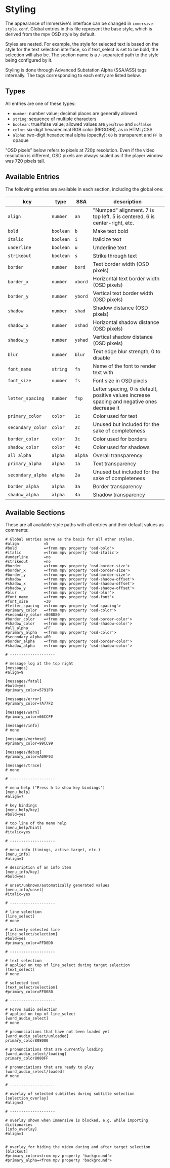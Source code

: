 # Styling

The appearance of Immersive's interface can be changed in `immersive-style.conf`.
Global entries in this file represent the base style, which is derived from the
mpv OSD style by default.

Styles are nested. For example, the style for selected text is based on the
style for the text selection interface, so if text_select is set to be bold,
the selection will also be. The section name is a `/`-separated path to the
style being configured by it.

Styling is done through Advanced Substation Alpha (SSA/ASS) tags internally.
The tags corresponding to each entry are listed below.


## Types

All entries are one of these types:

- `number`: number value; decimal places are generally allowed
- `string`: sequence of multiple characters
- `boolean`: true/false value; allowed values are `yes`/`true` and `no`/`false`
- `color`: six-digit hexadecimal RGB color (RRGGBB), as in HTML/CSS
- `alpha`: two-digit hexadecimal alpha (opacity); `00` is transparent and `FF` is opaque

"OSD pixels" below refers to pixels at 720p resolution. Even if the video
resolution is different, OSD pixels are always scaled as if the player window
was 720 pixels tall.


## Available Entries

The following entries are available in each section, including the global one:

| key               | type      | SSA     | description
| ----------------- | --------- | ------- | ------------------------------------------------------------------------------------------------------------
| `align`           | `number`  | `an`    | "Numpad" alignment. 7 is top left, 5 is centered, 6 is center-right, etc.
| `bold`            | `boolean` | `b`     | Make text bold
| `italic`          | `boolean` | `i`     | Italicize text
| `underline`       | `boolean` | `u`     | Underline text
| `strikeout`       | `boolean` | `s`     | Strike through text
| `border`          | `number`  | `bord`  | Text border width (OSD pixels)
| `border_x`        | `number`  | `xbord` | Horizontal text border width (OSD pixels)
| `border_y`        | `number`  | `ybord` | Vertical text border width (OSD pixels)
| `shadow`          | `number`  | `shad`  | Shadow distance (OSD pixels)
| `shadow_x`        | `number`  | `xshad` | Horizontal shadow distance (OSD pixels)
| `shadow_y`        | `number`  | `yshad` | Vertical shadow distance (OSD pixels)
| `blur`            | `number`  | `blur`  | Text edge blur strength, 0 to disable
| `font_name`       | `string`  | `fn`    | Name of the font to render text with
| `font_size`       | `number`  | `fs`    | Font size in OSD pixels
| `letter_spacing`  | `number`  | `fsp`   | Letter spacing, 0 is default, positive values increase spacing and negative ones decrease it
| `primary_color`   | `color`   | `1c`    | Color used for text
| `secondary_color` | `color`   | `2c`    | Unused but included for the sake of completeness
| `border_color`    | `color`   | `3c`    | Color used for borders
| `shadow_color`    | `color`   | `4c`    | Color used for shadows
| `all_alpha`       | `alpha`   | `alpha` | Overall transparency
| `primary_alpha`   | `alpha`   | `1a`    | Text transparency
| `secondary_alpha` | `alpha`   | `2a`    | Unused but included for the sake of completeness
| `border_alpha`    | `alpha`   | `3a`    | Border transparency
| `shadow_alpha`    | `alpha`   | `4a`    | Shadow transparency


## Available Sections

These are all available style paths with all entries and their default values
as comments:

```
# Global entries serve as the basis for all other styles.
#align           =5
#bold            =<from mpv property 'osd-bold'>
#italic          =<from mpv property 'osd-italic'>
#underline       =no
#strikeout       =no
#border          =<from mpv property 'osd-border-size'>
#border_x        =<from mpv property 'osd-border-size'>
#border_y        =<from mpv property 'osd-border-size'>
#shadow          =<from mpv property 'osd-shadow-offset'>
#shadow_x        =<from mpv property 'osd-shadow-offset'>
#shadow_y        =<from mpv property 'osd-shadow-offset'>
#blur            =<from mpv property 'osd-blur'>
#font_name       =<from mpv property 'osd-font'>
#font_size       =30
#letter_spacing  =<from mpv property 'osd-spacing'>
#primary_color   =<from mpv property 'osd-color'>
#secondary_color =808080
#border_color    =<from mpv property 'osd-border-color'>
#shadow_color    =<from mpv property 'osd-shadow-color'>
#all_alpha       =FF
#primary_alpha   =<from mpv property 'osd-color'>
#secondary_alpha =00
#border_alpha    =<from mpv property 'osd-border-color'>
#shadow_alpha    =<from mpv property 'osd-shadow-color'>

# --------------------

# message log at the top right
[messages]
#align=9

[messages/fatal]
#bold=yes
#primary_color=5791F9

[messages/error]
#primary_color=7A77F2

[messages/warn]
#primary_color=66CCFF

[messages/info]
# none

[messages/verbose]
#primary_color=99CC99

[messages/debug]
#primary_color=A09F93

[messages/trace]
# none

# --------------------

# menu help ("Press h to show key bindings")
[menu_help]
#align=7

# key bindings
[menu_help/key]
#bold=yes

# top line of the menu help
[menu_help/hint]
#italic=yes

# --------------------

# menu info (timings, active target, etc.)
[menu_info]
#align=1

# description of an info item
[menu_info/key]
#bold=yes

# unset/unknown/automatically generated values
[menu_info/unset]
#italic=yes

# --------------------

# line selection
[line_select]
# none

# actively selected line
[line_select/selection]
#bold=yes
#primary_color=FFD0D0

# --------------------

# text selection
# applied on top of line_select during target selection
[text_select]
# none

# selected text
[text_select/selection]
#primary_color=FF8080

# --------------------

# Forvo audio selection
# applied on top of line_select
[word_audio_select]
# none

# pronunciations that have not been loaded yet
[word_audio_select/unloaded]
primary_color808080

# pronunciations that are currently loading
[word_audio_select/loading]
primary_color8080FF

# pronunciations that are ready to play
[word_audio_select/loaded]
# none

# --------------------

# overlay of selected subtitles during subtitle selection
[selection_overlay]
#align=3

# --------------------

# overlay shown when Immersive is blocked, e.g. while importing dictionaries
[info_overlay]
#align=1


# overlay for hiding the video during and after target selection
[blackout]
#primary_color=<from mpv property 'background'>
#primary_alpha=<from mpv property 'background'>
```
